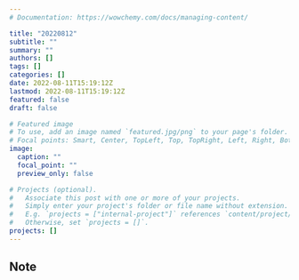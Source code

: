 ```yaml
---
# Documentation: https://wowchemy.com/docs/managing-content/

title: "20220812"
subtitle: ""
summary: ""
authors: []
tags: []
categories: []
date: 2022-08-11T15:19:12Z
lastmod: 2022-08-11T15:19:12Z
featured: false
draft: false

# Featured image
# To use, add an image named `featured.jpg/png` to your page's folder.
# Focal points: Smart, Center, TopLeft, Top, TopRight, Left, Right, BottomLeft, Bottom, BottomRight.
image:
  caption: ""
  focal_point: ""
  preview_only: false

# Projects (optional).
#   Associate this post with one or more of your projects.
#   Simply enter your project's folder or file name without extension.
#   E.g. `projects = ["internal-project"]` references `content/project/deep-learning/index.md`.
#   Otherwise, set `projects = []`.
projects: []
---
```


## Note


